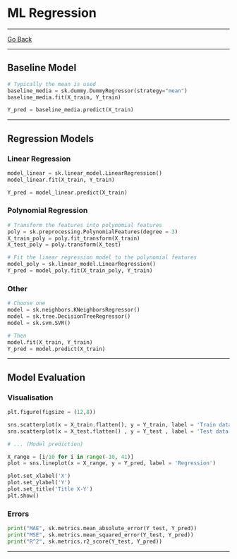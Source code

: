 # ML Regression
---
[Go Back](UNIOVI/3S2_IntSys/README.md)

---
## Baseline Model
```python
# Typically the mean is used
baseline_media = sk.dummy.DummyRegressor(strategy="mean")
baseline_media.fit(X_train, Y_train)

Y_pred = baseline_media.predict(X_train)
```
---
## Regression Models
### Linear Regression
```python
model_linear = sk.linear_model.LinearRegression()
model_linear.fit(X_train, Y_train)

Y_pred = model_linear.predict(X_train)
```
### Polynomial Regression
```python
# Transform the features into polynomial features
poly = sk.preprocessing.PolynomialFeatures(degree = 3) 
X_train_poly = poly.fit_transform(X_train)
X_test_poly = poly.transform(X_test)

# Fit the linear regression model to the polynomial features
model_poly = sk.linear_model.LinearRegression()
Y_pred = model_poly.fit(X_train_poly, Y_train)
```
### Other
```python
# Choose one
model = sk.neighbors.KNeighborsRegressor()
model = sk.tree.DecisionTreeRegressor()
model = sk.svm.SVR()

# Then
model.fit(X_train, Y_train)
Y_pred = model.predict(X_train)
```
---
## Model Evaluation
### Visualisation
```python
plt.figure(figsize = (12,8))

sns.scatterplot(x = X_train.flatten(), y = Y_train, label = 'Train data')
sns.scatterplot(x = X_test.flatten() , y = Y_test , label = 'Test data' )

# ... (Model prediction)

X_range = [i/10 for i in range(-10, 41)]
plot = sns.lineplot(x = X_range, y = Y_pred, label = 'Regression')

plot.set_xlabel('X')
plot.set_ylabel('Y')
plot.set_title('Title X-Y')
plt.show()
```
### Errors
```python
print("MAE", sk.metrics.mean_absolute_error(Y_test, Y_pred))
print("MSE", sk.metrics.mean_squared_error(Y_test, Y_pred))
print("R^2", sk.metrics.r2_score(Y_test, Y_pred))
```
---
